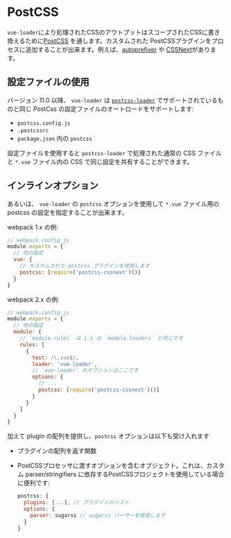 # PostCSS

`vue-loader`により処理されたCSSのアウトプットはスコープされたCSSに書き換えるために[PostCSS](https://github.com/postcss/postcss) を通します。カスタムされた PostCSSプラグインをプロセスに追加することが出来ます。例えば、[autoprefixer](https://github.com/postcss/autoprefixer) や [CSSNext](http://cssnext.io/)があります。

## 設定ファイルの使用

バージョン 11.0 以降、 `vue-loader` は [`postcss-loader`](https://github.com/postcss/postcss-loader#usage) でサポートされているものと同じ PostCss の設定ファイルのオートロードをサポートします:

- `postcss.config.js`
- `.postcssrc`
- `package.json` 内の `postcss`

設定ファイルを使用すると `postcss-loader` で処理された通常の CSS ファイルと `*.vue` ファイル内の CSS で同じ設定を共有することができます。

## インラインオプション

あるいは、 `vue-loader` の `postcss` オプションを使用して `*.vue` ファイル用の postcss の設定を指定することが出来ます。

webpack 1.x の例:

``` js
// webpack.config.js
module.exports = {
  // 他の設定
  vue: {
    // カスタムされた postcss プラグインを使用します
    postcss: [require('postcss-cssnext')()]
  }
}
```

webpack 2.x の例:

``` js
// webpack.config.js
module.exports = {
  // 他の設定
  module: {
    // `module.rules` は 1.x の `module.loaders` と同じです
    rules: [
      {
        test: /\.vue$/,
        loader: 'vue-loader',
        // `vue-loader` のオプションはここです
        options: {
          // ...
          postcss: [require('postcss-cssnext')()]
        }
      }
    ]
  }
}
```

加えて plugin の配列を提供し、`postcss` オプションは以下も受け入れます

- プラグインの配列を返す関数
- PostCSSプロセッサに渡すオプションを含むオブジェクト。これは、カスタム parser/stringifiers に依存するPostCSSプロジェクトを使用している場合に便利です:

  ``` js
  postcss: {
    plugins: [...], // プラグインのリスト
    options: {
      parser: sugarss // sugarss パーサーを使用します
    }
  }
  ```

